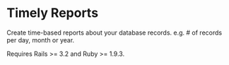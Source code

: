 Timely Reports
==============

Create time-based reports about your database records. e.g. # of records per day, month or year.

Requires Rails >= 3.2 and Ruby >= 1.9.3.